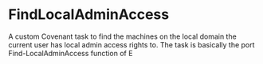 # FindLocalAdminAccess
A custom Covenant task to find the machines on the local domain the current user has local admin access rights to. The task is basically the port
Find-LocalAdminAccess function of E
